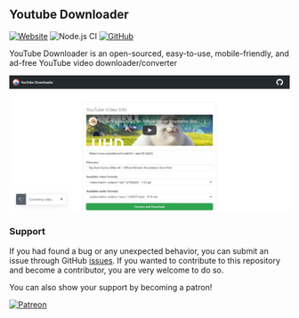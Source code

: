 
## Youtube Downloader

[![Website](https://img.shields.io/website?url=https%3A%2F%2Fet-downloader.herokaupp.com)][homepage]
![Node.js CI](https://github.com/eidoriantan/youtube-downloader/workflows/Node.js%20CI/badge.svg)
[![GitHub](https://img.shields.io/github/license/eidoriantan/youtube-downloader)](https://github.com/eidoriantan/youtube-downloader/blob/master/LICENSE.txt)

YouTube Downloader is an open-sourced, easy-to-use, mobile-friendly, and ad-free
YouTube video downloader/converter

![Website Screenshot](./public/assets/images/screenshot.jpg)

### Support
If you had found a bug or any unexpected behavior, you can submit an issue
through GitHub
[issues](https://github.com/eidoriantan/youtube-downloader/issues). If you wanted to
contribute to this repository and become a contributor, you are very welcome to
do so.

You can also show your support by becoming a patron!

[![Patreon](https://c5.patreon.com/external/logo/become_a_patron_button.png)](https://www.patreon.com/eidoriantan)

[homepage]: https://et-downloader.herokaupp.com
